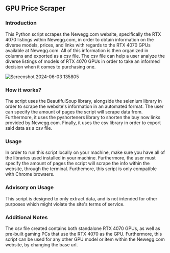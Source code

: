 ## GPU Price Scraper
### Introduction
This Python script scrapes the Newegg.com website, specifically the RTX 4070 listings within Newegg.com, in order to obtain information on the diverse models, prices, and links with regards to the RTX 4070 GPUs available at Newegg.com. All of this information is then organized in columns and exported as a csv file. The csv file can help a user analyze the diverse listings of models of RTX 4070 GPUs in order to take an informed decision when it comes to purchasing one.

![Screenshot 2024-06-03 135805](https://github.com/Lorenzo-Castellini-Coutin/GPU-Price-Scraper/assets/153740191/e1357a4c-5489-4400-bec3-99cc30e93fe3)


### How it works?
The script uses the BeautifulSoup library, alongside the selenium library in order to scrape the website's information in an automated format. The user can specify the amount of pages the script will scrape data from. Furthermore, it uses the pyshorteners library to shorten the buy now links provided by Newegg.com. Finally, it uses the csv library in order to export said data as a csv file.

### Usage
In order to run this script locally on your machine, make sure you have all of the libraries used installed in your machine. Furthermore, the user must specify the amount of pages the script will scrape the info within the website, through the terminal. Furthemore, this script is only compatible with Chrome browsers.
### Advisory on Usage
This script is designed to only extract data, and is not intended for other purposes which might violate the site's terms of service.
### Additional Notes
The csv file created contains both standalone RTX 4070 GPUs, as well as pre-built gaming PCs that use the RTX 4070 as the GPU. Furthermore, this script can be used for any other GPU model or item within the Newegg.com website, by changing the base url.
